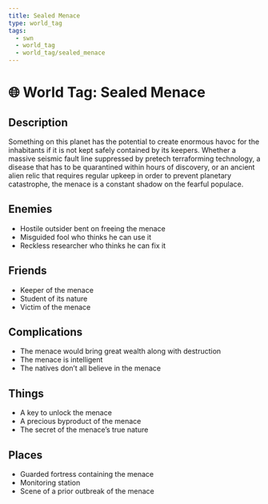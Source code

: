 ```yaml
---
title: Sealed Menace
type: world_tag
tags:
  - swn
  - world_tag
  - world_tag/sealed_menace
---
```

# 🌐 World Tag: Sealed Menace

## Description
Something on this planet has the potential to create enormous havoc for the inhabitants if it is not kept safely contained by its keepers. Whether a massive seismic fault line suppressed by pretech terraforming technology, a disease that has to be quarantined within hours of discovery, or an ancient alien relic that requires regular upkeep in order to prevent planetary catastrophe, the menace is a constant shadow on the fearful populace.
## Enemies
- Hostile outsider bent on freeing the menace
- Misguided fool who thinks he can use it
- Reckless researcher who thinks he can fix it

## Friends
- Keeper of the menace
- Student of its nature
- Victim of the menace

## Complications
- The menace would bring great wealth along with destruction
- The menace is intelligent
- The natives don’t all believe in the menace

## Things
- A key to unlock the menace
- A precious byproduct of the menace
- The secret of the menace’s true nature

## Places
- Guarded fortress containing the menace
- Monitoring station
- Scene of a prior outbreak of the menace

